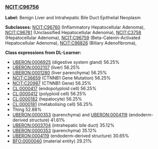 
### [NCIT:C96756](http://purl.obolibrary.org/obo/NCIT_C96756)
**Label:** Benign Liver and Intrahepatic Bile Duct Epithelial Neoplasm

**Subclasses:** [NCIT:C96760](http://purl.obolibrary.org/obo/NCIT_C96760) (Inflammatory Hepatocellular Adenoma), [NCIT:C96761](http://purl.obolibrary.org/obo/NCIT_C96761) (Unclassified Hepatocellular Adenoma), [NCIT:C3758](http://purl.obolibrary.org/obo/NCIT_C3758) (Hepatocellular Adenoma), [NCIT:C96759](http://purl.obolibrary.org/obo/NCIT_C96759) (Beta-Catenin-Activated Hepatocellular Adenoma), [NCIT:C96826](http://purl.obolibrary.org/obo/NCIT_C96826) (Biliary Adenofibroma), 

**Class expressions from DL-Learner:**

- [UBERON:0006925](http://purl.obolibrary.org/obo/UBERON_0006925) (digestive system gland) 56.25%
- [UBERON:0002107](http://purl.obolibrary.org/obo/UBERON_0002107) (liver) 56.25%
- [UBERON:0001280](http://purl.obolibrary.org/obo/UBERON_0001280) (liver parenchyma) 56.25%
- [NCIT:C36659](http://purl.obolibrary.org/obo/NCIT_C36659) (CTNNB1 Gene Mutation) 56.25%
- [NCIT:C20987](http://purl.obolibrary.org/obo/NCIT_C20987) (CTNNB1 Gene) 56.25%
- [CL:0000417](http://purl.obolibrary.org/obo/CL_0000417) (endopolyploid cell) 56.25%
- [CL:0000412](http://purl.obolibrary.org/obo/CL_0000412) (polyploid cell) 56.25%
- [CL:0000182](http://purl.obolibrary.org/obo/CL_0000182) (hepatocyte) 56.25%
- [CL:0000181](http://purl.obolibrary.org/obo/CL_0000181) (metabolising cell) 56.25%
- Thing 52.88%
- [UBERON:0000353](http://purl.obolibrary.org/obo/UBERON_0000353) (parenchyma) and [UBERON:0004119](http://purl.obolibrary.org/obo/UBERON_0004119) (endoderm-derived structure) 41.61%
- [UBERON:0003704](http://purl.obolibrary.org/obo/UBERON_0003704) (intrahepatic bile duct) 35.12%
- [UBERON:0000353](http://purl.obolibrary.org/obo/UBERON_0000353) (parenchyma) 35.12%
- [UBERON:0004119](http://purl.obolibrary.org/obo/UBERON_0004119) (endoderm-derived structure) 30.65%
- [BFO:0000040](http://purl.obolibrary.org/obo/BFO_0000040) (material entity) 29.21%


